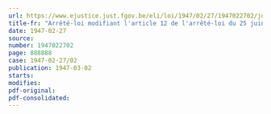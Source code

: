 ```yaml
---
url: https://www.ejustice.just.fgov.be/eli/loi/1947/02/27/1947022702/justel
title-fr: "Arrêté-loi modifiant l'article 12 de l'arrêté-loi du 25 juin 1946, remettant en vigueur le régime normal de la loi de milice"
date: 1947-02-27
source:
number: 1947022702
page: 888888
case: 1947-02-27/02
publication: 1947-03-02
starts:
modifies:
pdf-original:
pdf-consolidated:
---
```


